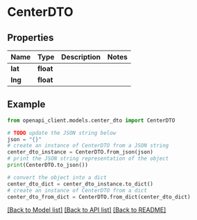 # CenterDTO


## Properties

Name | Type | Description | Notes
------------ | ------------- | ------------- | -------------
**lat** | **float** |  | 
**lng** | **float** |  | 

## Example

```python
from openapi_client.models.center_dto import CenterDTO

# TODO update the JSON string below
json = "{}"
# create an instance of CenterDTO from a JSON string
center_dto_instance = CenterDTO.from_json(json)
# print the JSON string representation of the object
print(CenterDTO.to_json())

# convert the object into a dict
center_dto_dict = center_dto_instance.to_dict()
# create an instance of CenterDTO from a dict
center_dto_from_dict = CenterDTO.from_dict(center_dto_dict)
```
[[Back to Model list]](../README.md#documentation-for-models) [[Back to API list]](../README.md#documentation-for-api-endpoints) [[Back to README]](../README.md)


